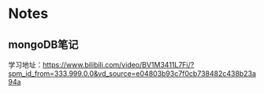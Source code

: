 # Notes
## mongoDB笔记
学习地址：https://www.bilibili.com/video/BV1M3411L7Fi/?spm_id_from=333.999.0.0&vd_source=e04803b93c7f0cb738482c438b23a94a
